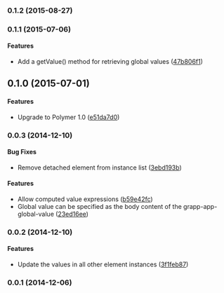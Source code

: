 <a name="0.1.2"></a>
### 0.1.2 (2015-08-27)


<a name="0.1.1"></a>
### 0.1.1 (2015-07-06)


#### Features

* Add a getValue() method for retrieving global values ([47b806f1](http://github.com/grappendorf/grapp-app-globals/commit/47b806f11999f927e7303436e11e8be10c5cbe5b))


<a name="0.1.0"></a>
## 0.1.0 (2015-07-01)


#### Features

* Upgrade to Polymer 1.0 ([e51da7d0](http://github.com/grappendorf/grapp-app-globals/commit/e51da7d06c52309a2baa31dc92c75f75cfd44fb9))


<a name="0.0.3"></a>
### 0.0.3 (2014-12-10)


#### Bug Fixes

* Remove detached element from instance list ([3ebd193b](http://github.com/grappendorf/grapp-app-globals/commit/3ebd193b74b70b6eb875af475f747788bfab4bdd))


#### Features

* Allow computed value expressions ([b59e42fc](http://github.com/grappendorf/grapp-app-globals/commit/b59e42fc424e551c35656e69cac220b9a7c9d36b))
* Global value can be specified as the body content of the grapp-app-global-value  ([23ed16ee](http://github.com/grappendorf/grapp-app-globals/commit/23ed16ee30e4fb0f379093b9876a9a8572cdef28))


<a name="0.0.2"></a>
### 0.0.2 (2014-12-10)


#### Features

* Update the values in all other element instances ([3f1feb87](http://github.com/grappendorf/grapp-app-globals/commit/3f1feb87bc4248cedad23aff9d0cd9e8940e136f))


<a name="0.0.1"></a>
### 0.0.1 (2014-12-06)


